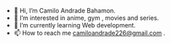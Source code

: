 - 👋 Hi, I’m Camilo Andrade Bahamon.
- 👀 I’m interested in anime, gym , movies and series.
- 🌱 I’m currently learning Web development.
- 📫 How to reach me camiloandrade226@gmail.com .

<!---
alcias4/alcias4 is a ✨ special ✨ repository because its `README.md` (this file) appears on your GitHub profile.
You can click the Preview link to take a look at your changes.
--->
